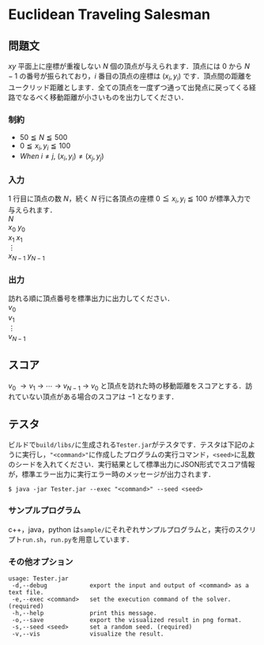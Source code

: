 # Euclidean Traveling Salesman

## 問題文
$xy$ 平面上に座標が重複しない $N$ 個の頂点が与えられます．頂点には $0$ から $N-1$ の番号が振られており，$i$ 番目の頂点の座標は $(x_{i}, y_{i})$ です．頂点間の距離をユークリッド距離とします．全ての頂点を一度ずつ通って出発点に戻ってくる経路でなるべく移動距離が小さいものを出力してください．

### 制約
- $50 \leqq N \leqq 500$
- $0 \leqq x_{i}, y_{i} \leqq 100$
- $When \ i \neq j,\ (x_{i}, y_{i}) \neq (x_{j}, y_{j})$

### 入力
$1$ 行目に頂点の数 $N$，続く $N$ 行に各頂点の座標 $0 \leqq x_{i}, y_{i} \leqq 100$ が標準入力で与えられます．  
$N$  
$x_{0} \ y_{0}$  
$x_{1} \ x_{1}$  
$\vdots$  
$x_{N-1} \ y_{N-1}$  

### 出力
訪れる順に頂点番号を標準出力に出力してください．  
$v_{0}$  
$v_{1}$  
$\vdots$  
$v_{N-1}$  

## スコア
$v_{0} \ \rightarrow v_{1} \ \rightarrow \ \cdots \ \rightarrow \ v_{N-1} \ \rightarrow \ v_{0}$ と頂点を訪れた時の移動距離をスコアとする．訪れていない頂点がある場合のスコアは $-1$ となります．

## テスタ
ビルドで`build/libs/`に生成される`Tester.jar`がテスタです．テスタは下記のように実行し，`"<command>"`に作成したプログラムの実行コマンド，`<seed>`に乱数のシードを入れてください．実行結果として標準出力にJSON形式でスコア情報が，標準エラー出力に実行エラー時のメッセージが出力されます．
```
$ java -jar Tester.jar --exec "<command>" --seed <seed>
```
### サンプルプログラム
c++，java，python は`sample/`にそれぞれサンプルプログラムと，実行のスクリプト`run.sh`，`run.py`を用意しています．

### その他オプション
```
usage: Tester.jar
 -d,--debug            export the input and output of <command> as a text file.
 -e,--exec <command>   set the execution command of the solver. (required)
 -h,--help             print this message.
 -o,--save             export the visualized result in png format.
 -s,--seed <seed>      set a random seed. (required)
 -v,--vis              visualize the result.
```
